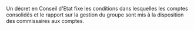   
 Un décret en Conseil d'Etat fixe les conditions dans lesquelles les comptes consolidés et le rapport sur la gestion du groupe sont mis à la disposition des commissaires aux comptes.  

  
